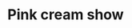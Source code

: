 ---
title: Pink cream show
category: service
url: pink-cream-show
image: ../../src/images/models/Kira/Kira4.png
text: It is a long established fact that a reader will be distracted by the readable content of a page when looking at its layout. The point of using Lorem Ipsum is that it has a more-or-less normal distribution of letters, as opposed to using 'Content here, content here', making it look like readable English.
---